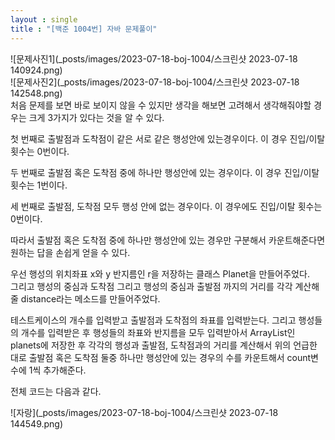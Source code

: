 ```yaml
---
layout : single
title : "[백준 1004번] 자바 문제풀이"
---
```


![문제사진1](_posts/images/2023-07-18-boj-1004/스크린샷 2023-07-18 140924.png)   
![문제사진2](_posts/images/2023-07-18-boj-1004/스크린샷 2023-07-18 142548.png)    
처음 문제를 보면 바로 보이지 않을 수 있지만 
생각을 해보면 고려해서 생각해줘야할 경우는 크게 3가지가 있다는 것을 알 수 있다.

첫 번째로 출발점과 도착점이 같은 서로 같은 행성안에 있는경우이다.
이 경우 진입/이탈 횟수는 0번이다.

두 번째로 출발점 혹은 도착점 중에 하나만 행성안에 있는 경우이다.
이 경우 진입/이탈 횟수는 1번이다.

세 번째로 출발점, 도착점 모두 행성 안에 없는 경우이다.
이 경우에도 진입/이탈 횟수는 0번이다.

따라서 출발점 혹은 도착점 중에 하나만 행성안에 있는 경우만 구분해서 카운트해준다면 원하는 답을 손쉽게 얻을 수 있다.  

우선 행성의 위치좌표 x와 y 반지름인 r을 저장하는 클래스 Planet을 만들어주었다.  
그리고 행성의 중심과 도착점 그리고 행성의 중심과 출발점 까지의 거리를 각각 계산해줄 distance라는 메소드를 만들어주었다.  
<script src="https://gist.github.com/zero2top/f1a676bd1eaf8abca2ee14c4e1655f72.js"></script>  
테스트케이스의 개수를 입력받고 출발점과 도착점의 좌표를 입력받는다.
그리고 행성들의 개수를 입력받은 후 행성들의 좌표와 반지름을 모두 입력받아서 ArrayList인 planets에 저장한 후 
각각의 행성과 출발점, 도착점과의 거리를 계산해서 위의 언급한 대로 출발점 혹은 도착점 둘중 하나만 행성안에 있는 경우의 수를 
카운트해서 count변수에 1씩 추가해준다.

전체 코드는 다음과 같다.
<script src="https://gist.github.com/zero2top/12d701cd2390d97463a57bafa77e51f1.js"></script>  

![자랑](_posts/images/2023-07-18-boj-1004/스크린샷 2023-07-18 144549.png)


